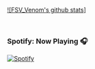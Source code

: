 [![FSV_Venom's github stats]](https://github-readme-stats.fsv-venom.vercel.app/api?username=FSV-Venom&theme=react&show_icons=true&count_private=true)

<br />

### Spotify: Now Playing 🎧

[![Spotify](https://novatorem.fsv-venom.vercel.app/api/spotify)](https://open.spotify.com/user/hnw8p74a5b70em36uandbmvvk)
